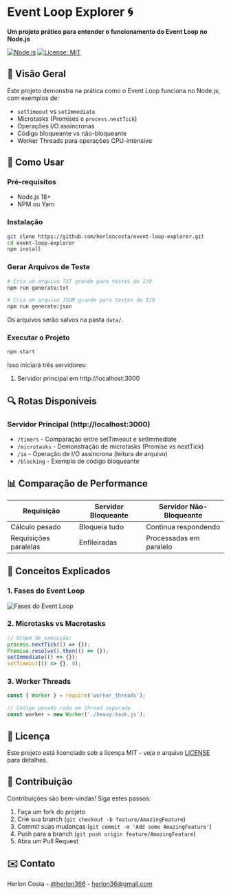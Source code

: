 # Event Loop Explorer 🌀

**Um projeto prático para entender o funcionamento do Event Loop no Node.js**

[![Node.js](https://img.shields.io/badge/Node.js-18+-green.svg)](https://nodejs.org/)
[![License: MIT](https://img.shields.io/badge/License-MIT-blue.svg)](https://opensource.org/licenses/MIT)

## 📖 Visão Geral

Este projeto demonstra na prática como o Event Loop funciona no Node.js, com exemplos de:
- `setTimeout` vs `setImmediate`
- Microtasks (Promises e `process.nextTick`)
- Operações I/O assíncronas
- Código bloqueante vs não-bloqueante
- Worker Threads para operações CPU-intensive

## 🚀 Como Usar

### Pré-requisitos
- Node.js 18+
- NPM ou Yarn

### Instalação
```bash
git clone https://github.com/herloncosta/event-loop-explorer.git
cd event-loop-explorer
npm install
```

### Gerar Arquivos de Teste
```bash
# Cria um arquivo TXT grande para testes de I/O
npm run generate:txt

# Cria um arquivo JSON grande para testes de I/O
npm run generate:json
```

Os arquivos serão salvos na pasta `data/`.

### Executar o Projeto
```bash
npm start
```

Isso iniciará três servidores:
1. Servidor principal em http://localhost:3000

## 🔍 Rotas Disponíveis

### Servidor Principal (http://localhost:3000)
- `/timers` - Comparação entre setTimeout e setImmediate
- `/microtasks` - Demonstração de microtasks (Promise vs nextTick)
- `/io` - Operação de I/O assíncrona (leitura de arquivo)
- `/blocking` - Exemplo de código bloqueante

## 📊 Comparação de Performance

| Requisição          | Servidor Bloqueante | Servidor Não-Bloqueante |
|---------------------|---------------------|-------------------------|
| Cálculo pesado      | Bloqueia tudo       | Continua respondendo    |
| Requisições paralelas | Enfileiradas       | Processadas em paralelo |

## 🧠 Conceitos Explicados

### 1. Fases do Event Loop
![Fases do Event Loop](https://i.imgur.com/5Qz2Q0a.png)

### 2. Microtasks vs Macrotasks
```javascript
// Ordem de execução:
process.nextTick(() => {});
Promise.resolve().then(() => {});
setImmediate(() => {});
setTimeout(() => {}, 0);
```

### 3. Worker Threads
```javascript
const { Worker } = require('worker_threads');

// Código pesado roda em thread separada
const worker = new Worker('./heavy-task.js');
```

## 📝 Licença

Este projeto está licenciado sob a licença MIT - veja o arquivo [LICENSE](LICENSE) para detalhes.

## 👥 Contribuição

Contribuições são bem-vindas! Siga estes passos:
1. Faça um fork do projeto
2. Crie sua branch (`git checkout -b feature/AmazingFeature`)
3. Commit suas mudanças (`git commit -m 'Add some AmazingFeature'`)
4. Push para a branch (`git push origin feature/AmazingFeature`)
5. Abra um Pull Request

## ✉️ Contato

Herlon Costa - [@herlon366](https://x.com/herlon366) - herlon36@gmail.com